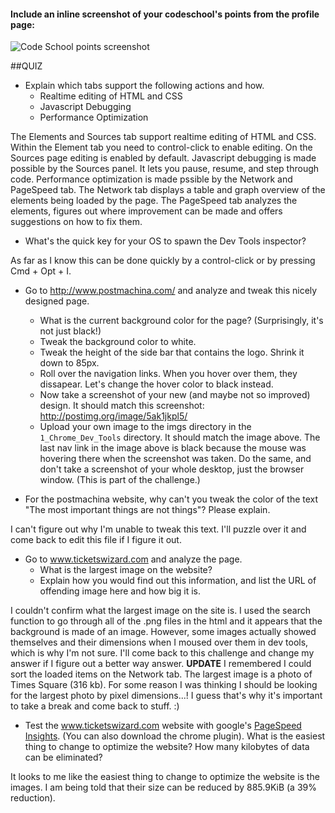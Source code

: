 #### Include an inline screenshot of your codeschool's points from the profile page:

![Code School points screenshot](/imgs/codeschoolpoints.png)

<!-- Modify the Markdown to include your answers. Don't delete the questions! -->

##QUIZ
* Explain which tabs support the following actions and how.
  * Realtime editing of HTML and CSS 
  * Javascript Debugging
  * Performance Optimization 

The Elements and Sources tab support realtime editing of HTML and CSS. Within the Element tab you need to control-click to enable editing. On the Sources page editing is enabled by default. Javascript debugging is made possible by the Sources panel. It lets you pause, resume, and step through code. Performance optimization is made pssible by the Network and PageSpeed tab. The Network tab displays a table and graph overview of the elements being loaded by the page. The PageSpeed tab analyzes the elements, figures out where improvement can be made and offers suggestions on how to fix them.

* What's the quick key for your OS to spawn the Dev Tools inspector?

As far as I know this can be done quickly by a control-click or by pressing Cmd + Opt + I.

* Go to http://www.postmachina.com/ and analyze and tweak this nicely designed page.
  * What is the current background color for the page?  (Surprisingly, it's not just black!)
  * Tweak the background color to white.
  * Tweak the height of the side bar that contains the logo.  Shrink it down to 85px.
  * Roll over the navigation links.  When you hover over them, they dissapear.  Let's change the hover color to black instead.
  * Now take a screenshot of your new (and maybe not so improved) design.  It should match this screenshot: http://postimg.org/image/5ak1jkpl5/
  * Upload your own image to the imgs directory in the `1_Chrome_Dev_Tools` directory.  It should match the image above. The last nav link in the image above is black because the mouse was hovering there when the screenshot was taken. Do the same, and don't take a screenshot of your whole desktop, just the browser window. (This is part of the challenge.)

* For the postmachina website, why can't you tweak the color of the text "The most important things are not things"?  Please explain.

I can't figure out why I'm unable to tweak this text. I'll puzzle over it and come back to edit this file if I figure it out.

* Go to www.ticketswizard.com and analyze the page.  
  * What is the largest image on the website? 
  * Explain how you would find out this information, and list the URL of offending image here and how big it is.

I couldn't confirm what the largest image on the site is. I used the search function to go through all of the .png files in the html and it appears that the background is made of an image. However, some images actually showed themselves and their dimensions when I moused over them in dev tools, which is why I'm not sure. I'll come back to this challenge and change my answer if I figure out a better way answer. **UPDATE** I remembered I could sort the loaded items on the Network tab. The largest image is a photo of Times Square (316 kb). For some reason I was thinking I should be looking for the largest photo by pixel dimensions...! I guess that's why it's important to take a break and come back to stuff. :)

* Test the www.ticketswizard.com website with google's [PageSpeed Insights](http://www.ticketswizard.com/).  (You can also download the chrome plugin).  What is the easiest thing to change to optimize the website?  How many kilobytes of data can be eliminated?

It looks to me like the easiest thing to change to optimize the website is the images. I am being told that their size can be reduced by 885.9KiB (a 39% reduction).



